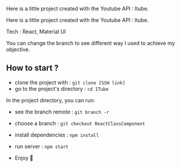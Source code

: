 Here is a little project created with the Youtube API : Itube.

Here is a little project created with the Youtube API : Itube.


Tech : React, Material UI

You can change the branch to see different way I used to achieve my objective.

## How to start ?

- clone the project with : ```git clone [SSH link]```
- go to the project's directory : ```cd ITube```

In the project directory, you can run:

- see the branch remote : ```git branch -r```
- choose a branch : ```git checkout ReactClassComponent```

- install dependencies : ```npm install```
- run server : ```npm start```

- Enjoy :call_me_hand:

